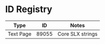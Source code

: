 # ID Registry

| Type | ID | Notes |
|------|----|-------|
| Text Page | 89055 | Core SLX strings |

